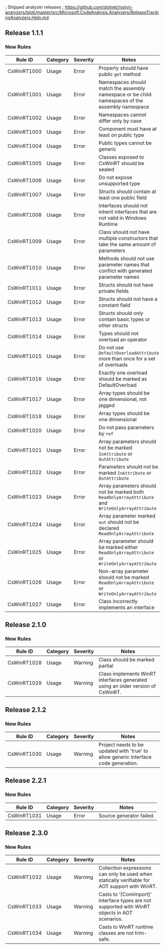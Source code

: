 ﻿; Shipped analyzer releases
; https://github.com/dotnet/roslyn-analyzers/blob/master/src/Microsoft.CodeAnalysis.Analyzers/ReleaseTrackingAnalyzers.Help.md

## Release 1.1.1

### New Rules
Rule ID | Category | Severity | Notes
--------|----------|----------|-------
CsWinRT1000 | Usage | Error | Property should have public `get` method
CsWinRT1001 | Usage | Error | Namespaces should match the assembly namespace or be child namespaces of the assembly namespace
CsWinRT1002 | Usage | Error | Namespaces cannot differ only by case 
CsWinRT1003 | Usage | Error | Component must have at least on public type 
CsWinRT1004 | Usage | Error | Public types cannot be generic
CsWinRT1005 | Usage | Error | Classes exposed to CsWinRT should be sealed
CsWinRT1006 | Usage | Error | Do not expose unsupported type
CsWinRT1007 | Usage | Error | Structs should contain at least one public field
CsWinRT1008 | Usage | Error | Interfaces should not inherit interfaces that are not valid in Windows Runtime
CsWinRT1009 | Usage | Error | Class should not have multiple constructors that take the same amount of parameters
CsWinRT1010 | Usage | Error | Methods should not use parameter names that conflict with generated parameter names
CsWinRT1011 | Usage | Error | Structs should not have private fields
CsWinRT1012 | Usage | Error | Structs should not have a constant field
CsWinRT1013 | Usage | Error | Structs should only contain basic types or other structs
CsWinRT1014 | Usage | Error | Types should not overload an operator
CsWinRT1015 | Usage | Error | Do not use `DefaultOverloadAttribute` more than once for a set of overloads
CsWinRT1016 | Usage | Error | Exactly one overload should be marked as DefaultOverload
CsWinRT1017 | Usage | Error | Array types should be one dimensional, not jagged
CsWinRT1018 | Usage | Error | Array types should be one dimensional
CsWinRT1020 | Usage | Error | Do not pass parameters by `ref`
CsWinRT1021 | Usage | Error | Array parameters should not be marked `InAttribute` or `OutAttribute` 
CsWinRT1022 | Usage | Error | Parameters should not be marked `InAttribute` or `OutAttribute`
CsWinRT1023 | Usage | Error | Array parameters should not be marked both `ReadOnlyArrayAttribute` and `WriteOnlyArrayAttribute`
CsWinRT1024 | Usage | Error | Array parameter marked `out` should not be declared `ReadOnlyArrayAttribute`
CsWinRT1025 | Usage | Error | Array parameter should be marked either `ReadOnlyArrayAttribute` or `WriteOnlyArrayAttribute`
CsWinRT1026 | Usage | Error | Non-array parameter should not be marked `ReadOnlyArrayAttribute` or `WriteOnlyArrayAttribute`
CsWinRT1027 | Usage | Error | Class incorrectly implements an interface

## Release 2.1.0

### New Rules
Rule ID | Category | Severity | Notes
--------|----------|----------|-------
CsWinRT1028 | Usage | Warning | Class should be marked partial
CsWinRT1029 | Usage | Warning | Class implements WinRT interfaces generated using an older version of CsWinRT.

## Release 2.1.2

### New Rules
Rule ID | Category | Severity | Notes
--------|----------|----------|-------
CsWinRT1030 | Usage | Warning | Project needs to be updated with '<AllowUnsafeBlocks>true</AllowUnsafeBlocks>' to allow generic interface code generation.

## Release 2.2.1

### New Rules
Rule ID | Category | Severity | Notes
--------|----------|----------|-------
CsWinRT1031 | Usage | Error | Source generator failed.

## Release 2.3.0

### New Rules
Rule ID | Category | Severity | Notes
--------|----------|----------|-------
CsWinRT1032 | Usage | Warning | Collection expressions can only be used when statically verifiable for AOT support with WinRT.
CsWinRT1033 | Usage | Warning | Casts to '[ComImport]' interface types are not supported with WinRT objects in AOT scenarios.
CsWinRT1034 | Usage | Warning | Casts to WinRT runtime classes are not trim-safe.